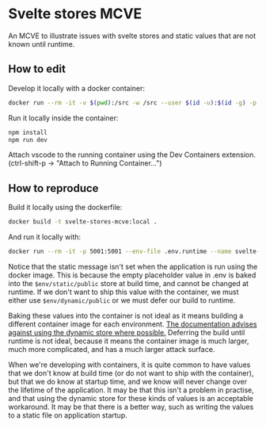 # Svelte stores MCVE

An MCVE to illustrate issues with svelte stores and static values that are not known until runtime.

## How to edit

Develop it locally with a docker container:

```bash
docker run --rm -it -v $(pwd):/src -w /src --user $(id -u):$(id -g) -p 5000:5000 --name svelte-stores-mcve-dev --env-file .env.development --entrypoint bash node:lts-hydrogen
```

Run it locally inside the container:

```bash
npm install
npm run dev
```

Attach vscode to the running container using the Dev Containers extension. (ctrl-shift-p -> "Attach to Running Container...")

## How to reproduce

Build it locally using the dockerfile:

```bash
docker build -t svelte-stores-mcve:local .
```

And run it locally with:

```bash
docker run --rm -it -p 5001:5001 --env-file .env.runtime --name svelte-stores-mcve-local svelte-stores-mcve:local
```

Notice that the static message isn't set when the application is run using the docker image. This is because the empty placeholder value in .env is baked into the `$env/static/public` store at build time, and cannot be changed at runtime. If we don't want to ship this value with the container, we must either use `$env/dynamic/public` or we must defer our build to runtime.

Baking these values into the container is not ideal as it means building a different container image for each environment. [The documentation advises against using the dynamic store where possible.](https://kit.svelte.dev/docs/modules#$env-dynamic-public) Deferring the build until runtime is not ideal, because it means the container image is much larger, much more complicated, and has a much larger attack surface.

When we're developing with containers, it is quite common to have values that we don't know at build time (or do not want to ship with the container), but that we do know at startup time, and we know will never change over the lifetime of the application. It may be that this isn't a problem in practise, and that using the dynamic store for these kinds of values is an acceptable workaround. It may be that there is a better way, such as writing the values to a static file on application startup.
